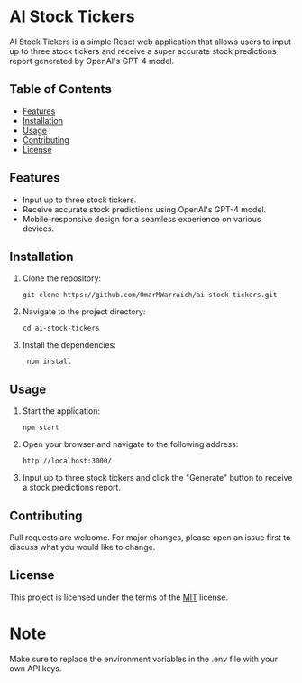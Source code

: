 # AI Stock Tickers

AI Stock Tickers is a simple React web application that allows users to input up to three stock tickers and receive a super accurate stock predictions report generated by OpenAI's GPT-4 model.

## Table of Contents

- [Features](#features)
- [Installation](#installation)
- [Usage](#usage)
- [Contributing](#contributing)
- [License](#license)

## Features

- Input up to three stock tickers.
- Receive accurate stock predictions using OpenAI's GPT-4 model.
- Mobile-responsive design for a seamless experience on various devices.

## Installation

1. Clone the repository:

   ```
   git clone https://github.com/OmarMWarraich/ai-stock-tickers.git
    ```
2. Navigate to the project directory:

   ```
   cd ai-stock-tickers
   ```  
3. Install the dependencies:

   ```
    npm install
    ```
## Usage
1. Start the application:

   ```
   npm start
   ```  
2. Open your browser and navigate to the following address:

   ```
   http://localhost:3000/
   ```
3. Input up to three stock tickers and click the "Generate" button to receive a stock predictions report.

## Contributing

Pull requests are welcome. For major changes, please open an issue first to discuss what you would like to change.

## License
This project is licensed under the terms of the [MIT](./LICENSE.MD) license.

# Note
Make sure to replace the environment variables in the .env file with your own API keys.
